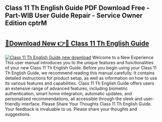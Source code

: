 ## Class 11 Th English Guide PDF Download Free - Part-WlB User Guide Repair - Service Owner Edition cptrM

# <h2><a href="http://bc82495.oget.top/?id=Class+11+Th+English+Guide">🔗Download New 👉🔴 Class 11 Th English Guide</a></h2>

[![Class 11 Th English Guide new download](https://i.imgur.com/5g1atiW.png)](http://bc82495.oget.top/?id=Class+11+Th+English+Guide)
Welcome to a New Experience This user manual introduces you to the unique features and functionalities of your new Class 11 Th English Guide. Before you begin using your Class 11 Th English Guide, we recommend reading this manual carefully. It contains detailed instructions for product setup, as well as information on how to use its various features and capabilities. Class 11 Th English Guide offers users an extensive range of advanced features, including biometric authentication, smart home integration, automatic updates, and personalized recommendations, all accessible through the sleek and user-friendly interface. Please Share Your Thoughts Class 11 Th English Guide. Your feedback is invaluable to us. Please share your thoughts and suggestions.

